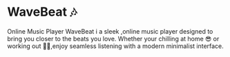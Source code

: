 # WaveBeat 🎶
Online Music Player
WaveBeat i a sleek ,online music player designed to bring you closer to the beats you love. Whether your chilling at home 😎 or working out 🏋🏿,enjoy seamless listening with a modern minimalist interface.
